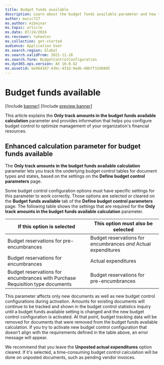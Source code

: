 ```yaml
---
title: Budget funds available
description: Learn about the budget funds available parameter and how to configure budget control to optimize management of your organization's financial resources.
author: music727
ms.author: mibeinar
ms.topic: article
ms.date: 07/24/2024
ms.reviewer: twheeloc
ms.collection: get-started
audience: Application User
ms.search.region: Global
ms.search.validFrom: 2021-11-28
ms.search.form: BudgetControlConfiguration
ms.dyn365.ops.version: AX 10.0.42
ms.assetid: be964167-43bc-431d-9adb-48bff32d68d5
---
```


# Budget funds available

[!include [banner](../includes/banner.md)]
[!include [preview banner](../includes/preview-banner.md)]

This article explains the **Only track amounts in the budget funds available calculation** parameter and provides information that helps you configure budget control to optimize management of your organization's financial resources.

## Enhanced calculation parameter for budget funds available

The **Only track amounts in the budget funds available calculation** parameter lets you track the underlying budget control tables for document types and states, based on the settings on the **Define budget control parameters** page.

Some budget control configuration options must have specific settings for this parameter to work correctly. Those options are selected or cleared on the **Budget funds available** tab of the **Define budget control parameters** page. The following table shows the settings that are required for the **Only track amounts in the budget funds available calculation** parameter.

| If this option is selected | This option must also be selected |
| ------------------------- | -------------------------------- |
| Budget reservations for pre-encumbrances | Budget reservations for encumbrances *and* Actual expenditures |
| Budget reservations for encumbrances | Actual expenditures |
| Budget reservations for encumbrances with Purchase Requisition type documents | Budget reservations for pre-encumbrances |

This parameter affects only new documents as well as new budget control configurations during activation. Amounts for existing documents will continue to be tracked and shown in the budget control statistics inquiry until a budget funds available setting is changed and the new budget control configuration is activated. At that point, budget tracking data will be removed for documents that were removed from the budget funds available calculation. If you try to activate new budget control configuration that doesn't align with the requirements defined in the table above, an error message will appear. 

We recommend that you leave the **Unposted actual expenditures** option cleared. If it's selected, a time-consuming budget control calculation will be done on unposted documents, such as pending vendor invoices.
